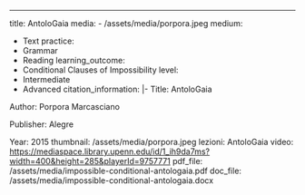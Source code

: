 ---
title: AntoloGaia
media:
    - /assets/media/porpora.jpeg
medium:
  - Text
practice:
  - Grammar
  - Reading
learning_outcome:
  - Conditional Clauses of Impossibility
level:
  - Intermediate
  - Advanced
citation_information: |-
  Title: AntoloGaia

  A﻿uthor: Porpora Marcasciano

  P﻿ublisher: Alegre

  Y﻿ear: 2015
thumbnail: /assets/media/porpora.jpeg
lezioni: AntoloGaia
video: https://mediaspace.library.upenn.edu/id/1_ih9da7ms?width=400&height=285&playerId=9757771
pdf_file: /assets/media/impossible-conditional-antologaia.pdf
doc_file: /assets/media/impossible-conditional-antologaia.docx
